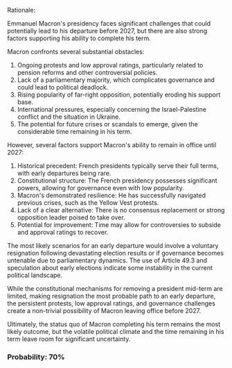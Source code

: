 Rationale:

Emmanuel Macron's presidency faces significant challenges that could potentially lead to his departure before 2027, but there are also strong factors supporting his ability to complete his term.

Macron confronts several substantial obstacles:

1. Ongoing protests and low approval ratings, particularly related to pension reforms and other controversial policies.
2. Lack of a parliamentary majority, which complicates governance and could lead to political deadlock.
3. Rising popularity of far-right opposition, potentially eroding his support base.
4. International pressures, especially concerning the Israel-Palestine conflict and the situation in Ukraine.
5. The potential for future crises or scandals to emerge, given the considerable time remaining in his term.

However, several factors support Macron's ability to remain in office until 2027:

1. Historical precedent: French presidents typically serve their full terms, with early departures being rare.
2. Constitutional structure: The French presidency possesses significant powers, allowing for governance even with low popularity.
3. Macron's demonstrated resilience: He has successfully navigated previous crises, such as the Yellow Vest protests.
4. Lack of a clear alternative: There is no consensus replacement or strong opposition leader poised to take over.
5. Potential for improvement: Time may allow for controversies to subside and approval ratings to recover.

The most likely scenarios for an early departure would involve a voluntary resignation following devastating election results or if governance becomes untenable due to parliamentary dynamics. The use of Article 49.3 and speculation about early elections indicate some instability in the current political landscape.

While the constitutional mechanisms for removing a president mid-term are limited, making resignation the most probable path to an early departure, the persistent protests, low approval ratings, and governance challenges create a non-trivial possibility of Macron leaving office before 2027.

Ultimately, the status quo of Macron completing his term remains the most likely outcome, but the volatile political climate and the time remaining in his term leave room for significant uncertainty.

### Probability: 70%